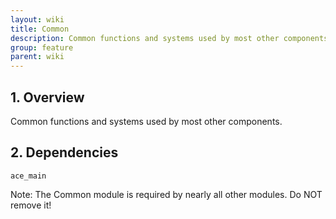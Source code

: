 ```yaml
---
layout: wiki
title: Common
description: Common functions and systems used by most other components.
group: feature
parent: wiki
---
```


## 1. Overview

Common functions and systems used by most other components.

## 2. Dependencies

`ace_main`

Note: The Common module is required by nearly all other modules. Do NOT remove it!
